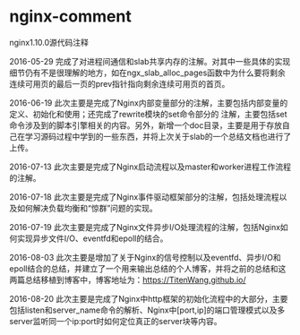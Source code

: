 # nginx-comment
nginx1.10.0源代码注释

2016-05-29
完成了对进程间通信和slab共享内存的注解。对其中一些具体的实现细节仍有不是很理解的地方，如在ngx_slab_alloc_pages函数中为什么要将剩余连续可用页的最后一页的prev指针指向剩余连续可用页的首页。

2016-06-19
此次主要是完成了Nginx内部变量部分的注解，主要包括内部变量的定义、初始化和使用；还完成了rewrite模块的set命令部分的 注解，主要包括set命令涉及到的脚本引擎相关的内容。另外，新增一个doc目录，主要是用于存放自己在学习源码过程中学到的一些东西，并将上次关于slab的一个总结文档也进行了上传。

2016-07-13
此次主要是完成了Nginx启动流程以及master和worker进程工作流程的注解。

2016-07-18
此次主要是完成了Nginx事件驱动框架部分的注解，包括处理流程以及如何解决负载均衡和“惊群”问题的实现。

2016-07-19
此次主要是完成了Nginx文件异步I/O处理流程的注解，包括Nginx如何实现异步文件I/O、eventfd和epoll的结合。

2016-08-03
此次主要是增加了关于Nginx的信号控制以及eventfd、异步I/O和epoll结合的总结，并建立了一个用来输出总结的个人博客，并将之前的总结和这两篇总结移植到博客中，博客地址为：https://TitenWang.github.io/

2016-08-20
此次主要是完成了Nginx中http框架的初始化流程中的大部分，主要包括listen和server_name命令的解析、Nginx中[port,ip]的端口管理模式以及多server监听同一个ip:port时如何定位真正的server块等内容。
